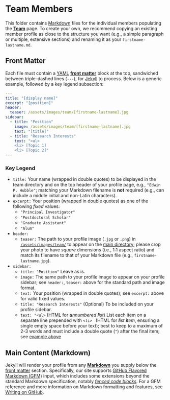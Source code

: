 # Team Members
This folder contains [Markdown](https://www.markdownguide.org/) files for the individual members populating the [**Team**](https://unlv-spg.github.io/team/) page.
To create your own, we recommend copying an existing member profile as close to the structure you want (e.g., a simple paragraph or multiple, extensive sections) and renaming it as your `firstname-lastname.md`.


## Front Matter
Each file must contain a [YAML](https://yaml.org/) [**front matter**](https://jekyllrb.com/docs/front-matter/) block at the top, sandwiched between triple-dashed lines (`---`), for [Jekyll](https://jekyllrb.com/) to process.
Below is a generic example, followed by a key legend subsection:
```yaml
---
title: "[display name]"
excerpt: "[position]"
header:
  teaser: /assets/images/team/[firstname-lastname].jpg
sidebar:
  - title: "Position"
    image: /assets/images/team/[firstname-lastname].jpg
    text: "[title]"
  - title: "Research Interests"
    text: "<ul>
    <li> [Topic 1]
    <li> [Topic 2]"
---
```
### Key Legend
- `title:` Your name (wrapped in double quotes) to be displayed in the team directory and on the top header of your profile page, e.g., `"Edwin P. Hubble"`; matching your Markdown filename is **not** required (e.g., can include a middle initial and non-Latin characters).
- `excerpt:` Your position (wrapped in double quotes) as one of the following _fixed_ values:
  - `"Principal Investigator"`
  - `"Postdoctoral Scholar"`
  - `"Graduate Assistant"`
  - `"Alum"`
- `header:`
  - `teaser:` The path to your profile image (`.jpg` or `.png`) in [`/assets/images/team/`](https://github.com/UNLV-SPG/UNLV-SPG.github.io/tree/dev/assets/images/team) to appear on the [main directory](https://unlv-spg.github.io/team/); please crop your photo to have *square* dimensions (i.e., 1:1 aspect ratio) and match its filename to that of your Markdown file (e.g., `firstname-lastname.jpg`).
- `sidebar:`
  - `title: "Position"` Leave as is.
  - `image:` The same path to your profile image to appear on your profile sidebar; see `header:`, `teaser:` above for the standard path and image format.
  - `text:` Your position (wrapped in double quotes); see `excerpt:` above for valid fixed values.
  - `title: "Research Interests"` (Optional) To be included on your profile sidebar.
  - `text: "<ul>` (HTML for _**u**nnumbered **l**ist_) List each item on a separate line prepended with `<li> ` (HTML for _**l**ist **i**tem_, ensuring a single empty space before your text); best to keep to a maximum of 2-3 words and must include a double quote (`"`) after the final item; see [example above](#Front-Matter)


## Main Content (Markdown)
Jekyll will render your profile from any [**Markdown**](https://www.markdownguide.org/) you supply below the [front matter](#Front-Matter) section.
Specifically, our site supports [GitHub Flavored Markdown (GFM)](https://github.github.com/gfm/) input, which includes some extensions beyond the standard Markdown specification, notably [_fenced code blocks_](https://github.github.com/gfm/#fenced-code-blocks).
For a GFM reference and more information on Markdown formatting and features, see [Writing on GitHub](https://docs.github.com/en/github/writing-on-github).
